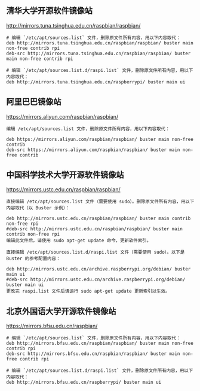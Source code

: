 ## 清华大学开源软件镜像站
http://mirrors.tuna.tsinghua.edu.cn/raspbian/raspbian/
```
# 编辑 `/etc/apt/sources.list` 文件，删除原文件所有内容，用以下内容取代：
deb http://mirrors.tuna.tsinghua.edu.cn/raspbian/raspbian/ buster main non-free contrib rpi
deb-src http://mirrors.tuna.tsinghua.edu.cn/raspbian/raspbian/ buster main non-free contrib rpi

# 编辑 `/etc/apt/sources.list.d/raspi.list` 文件，删除原文件所有内容，用以下内容取代：
deb http://mirrors.tuna.tsinghua.edu.cn/raspberrypi/ buster main ui
```

## 阿里巴巴镜像站
https://mirrors.aliyun.com/raspbian/raspbian/
```
编辑 /etc/apt/sources.list 文件，删除原文件所有内容，用以下内容取代：

deb https://mirrors.aliyun.com/raspbian/raspbian/ buster main non-free contrib
deb-src https://mirrors.aliyun.com/raspbian/raspbian/ buster main non-free contrib
```
## 中国科学技术大学开源软件镜像站
https://mirrors.ustc.edu.cn/raspbian/raspbian/
```
直接编辑 /etc/apt/sources.list 文件（需要使用 sudo）。删除原文件所有内容，用以下内容取代（以 Buster 示例）：

deb http://mirrors.ustc.edu.cn/raspbian/raspbian/ buster main contrib non-free rpi
#deb-src http://mirrors.ustc.edu.cn/raspbian/raspbian/ buster main contrib non-free rpi
编辑此文件后，请使用 sudo apt-get update 命令，更新软件索引。

直接编辑 /etc/apt/sources.list.d/raspi.list 文件（需要使用 sudo）。以下是 Buster 的参考配置内容：

deb http://mirrors.ustc.edu.cn/archive.raspberrypi.org/debian/ buster main ui
#deb-src http://mirrors.ustc.edu.cn/archive.raspberrypi.org/debian/ buster main ui
更改完 raspi.list 文件后请运行 sudo apt-get update 更新索引以生效。
```

## 北京外国语大学开源软件镜像站
https://mirrors.bfsu.edu.cn/raspbian/
```
# 编辑 `/etc/apt/sources.list` 文件，删除原文件所有内容，用以下内容取代：
deb http://mirrors.bfsu.edu.cn/raspbian/raspbian/ buster main non-free contrib rpi
deb-src http://mirrors.bfsu.edu.cn/raspbian/raspbian/ buster main non-free contrib rpi

# 编辑 `/etc/apt/sources.list.d/raspi.list` 文件，删除原文件所有内容，用以下内容取代：
deb http://mirrors.bfsu.edu.cn/raspberrypi/ buster main ui
```
